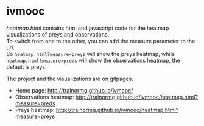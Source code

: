 ivmooc
======

*heatmap.html* contains html and javascript code for the heatmap visualizations of preys and observations.  
To switch from one to the other, you can add the measure parameter to the url.  
So `heatmap.html?measure=preys` will show the preys heatmap, while `heatmap.html?measure=preds` will show the observations heatmap, the default is preys.

The project and the visualizations are on gitpages.  
* Home page: http://trainormg.github.io/ivmooc/
* Observations heatmap: http://trainormg.github.io/ivmooc/heatmap.html?measure=preds
* Preys heatmap: http://trainormg.github.io/ivmooc/heatmap.html?measure=preys
 

